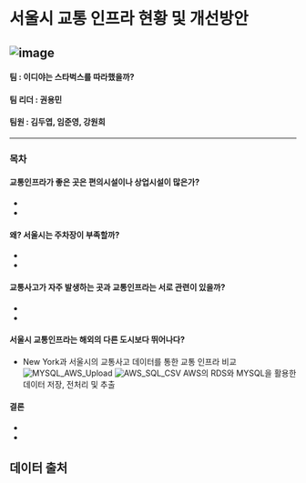 # 서울시 교통 인프라 현황 및 개선방안
![image](https://user-images.githubusercontent.com/110883172/199870328-d8690d96-e3cc-482c-b0fc-475e55e5ad21.png)
----------------------------------
#### 팀 : 이디야는 스타벅스를 따라했을까?
#### 팀 리더 : 권용민
#### 팀원 : 김두엽, 임준영, 강원희
-----------------------------------



### 목차
#### 교통인프라가 좋은 곳은 편의시설이나 상업시설이 많은가?
- 
- 

#### 왜? 서울시는 주차장이 부족할까?
- 
- 

#### 교통사고가 자주 발생하는 곳과 교통인프라는 서로 관련이 있을까?
- 
- 


#### 서울시 교통인프라는 해외의 다른 도시보다 뛰어나다?
- New York과 서울시의 교통사고 데이터를 통한 교통 인프라 비교
 ![MYSQL_AWS_Upload](https://user-images.githubusercontent.com/104895130/200751064-afebd53a-68c4-453e-853a-d9f4fd5b83a5.png)
 ![AWS_SQL_CSV](https://user-images.githubusercontent.com/104895130/200751565-e14f00f0-42cc-4437-b3e3-18b2511e34e6.png)
  AWS의 RDS와 MYSQL을 활용한 데이터 저장, 전처리 및 추출


#### 결론
- 
- 


## 데이터 출처
